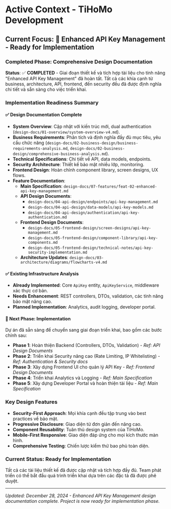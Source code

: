 # Active Context - TiHoMo Development

## Current Focus: 🚀 Enhanced API Key Management - Ready for Implementation

### Completed Phase: Comprehensive Design Documentation
**Status**: ✅ **COMPLETED** - Giai đoạn thiết kế và tích hợp tài liệu cho tính năng "Enhanced API Key Management" đã hoàn tất. Tất cả các khía cạnh từ business, architecture, API, frontend, đến security đều đã được định nghĩa chi tiết và sẵn sàng cho việc triển khai.

### Implementation Readiness Summary

#### ✅ Design Documentation Complete
- **System Overview**: Cập nhật với kiến trúc mới, dual authentication (`design-docs/01-overview/system-overview-v4.md`).
- **Business Requirements**: Phân tích và định nghĩa đầy đủ mục tiêu, yêu cầu chức năng (`design-docs/02-business-design/business-requirements-analysis.md`, `design-docs/02-business-design/comprehensive-business-analysis.md`).
- **Technical Specifications**: Chi tiết về API, data models, endpoints.
- **Security Architecture**: Thiết kế bảo mật nhiều lớp, monitoring.
- **Frontend Design**: Hoàn chỉnh component library, screen designs, UX flows.
- **Feature Documentation**: 
  - **Main Specification**: `design-docs/07-features/feat-02-enhanced-api-key-management.md`
  - **API Design Documents**:
    - `design-docs/04-api-design/endpoints/api-key-management.md`
    - `design-docs/04-api-design/data-models/api-key-models.md`
    - `design-docs/04-api-design/authentication/api-key-authentication.md`
  - **Frontend Design Documents**:
    - `design-docs/05-frontend-design/screen-designs/api-key-management.md`
    - `design-docs/05-frontend-design/component-library/api-key-components.md`
    - `design-docs/05-frontend-design/technical-notes/api-key-security-implementation.md`
  - **Architecture Updates**: `design-docs/03-architecture/diagrams/flowcharts-v4.md`

#### ✅ Existing Infrastructure Analysis
- **Already Implemented**: Core `ApiKey` entity, `ApiKeyService`, middleware xác thực cơ bản.
- **Needs Enhancement**: REST controllers, DTOs, validation, các tính năng bảo mật nâng cao.
- **Planned Implementation**: Analytics, audit logging, developer portal.

#### 🚧 Next Phase: Implementation
Dự án đã sẵn sàng để chuyển sang giai đoạn triển khai, bao gồm các bước chính sau:
- **Phase 1**: Hoàn thiện Backend (Controllers, DTOs, Validation) - *Ref: API Design Documents*
- **Phase 2**: Triển khai Security nâng cao (Rate Limiting, IP Whitelisting) - *Ref: Authentication & Security docs*
- **Phase 3**: Xây dựng Frontend UI cho quản lý API Key - *Ref: Frontend Design Documents*
- **Phase 4**: Triển khai Analytics và Logging - *Ref: Main Specification*
- **Phase 5**: Xây dựng Developer Portal và hoàn thiện tài liệu - *Ref: Main Specification*

### Key Design Features
- **Security-First Approach**: Mọi khía cạnh đều tập trung vào best practices về bảo mật.
- **Progressive Disclosure**: Giao diện từ đơn giản đến nâng cao.
- **Component Reusability**: Tuân thủ design system của TiHoMo.
- **Mobile-First Responsive**: Giao diện đáp ứng cho mọi kích thước màn hình.
- **Comprehensive Testing**: Chiến lược kiểm thử bao phủ toàn diện.

### Current Status: Ready for Implementation
Tất cả các tài liệu thiết kế đã được cập nhật và tích hợp đầy đủ. Team phát triển có thể bắt đầu quá trình triển khai dựa trên các đặc tả đã được phê duyệt.

---
*Updated: December 28, 2024 - Enhanced API Key Management design documentation complete. Project is now ready for implementation phase.*